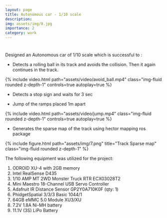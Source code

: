 ```yaml
---
layout: page
title: Autonomous car - 1/10 scale
description:  
img: assets/img/8.jpg
importance: 2
category: work
---
```

<h1 class="post-title"> <a href="../../assets/pdf/milk_final_report.pdf" target="_blank" rel="noopener noreferrer" class="float-right"><i class="fas fa-file-pdf"></i></a></h1>
Designed an Autonomous car of 1/10 scale which is successful to :

- Detects a rolling ball in its track and avoids the collision. Then it again continues in the track.
<div class="row">
    <div class="caption">
        {% include video.html path="assets/video/avoid_ball.mp4" class="img-fluid rounded z-depth-1" controls=true autoplay=true %}
    </div>
</div>

- Detects a stop sign and waits for 3 sec

- Jump of the ramps placed 1m apart
<div class="row">
    <div class="caption">
        {% include video.html path="assets/video/jump.mp4" class="img-fluid rounded z-depth-1" controls=true autoplay=true %}
    </div>
</div>


- Generates the sparse map of the track using hector mapping ros package
<div class="row">
    <div class="col-sm mt-md-0">
        {% include figure.html path="assets/img/7.png" title="Track Sparse map" class="img-fluid rounded z-depth-1" %}
    </div>
</div>




The following equipment was utilized for the project:
1. ODROID XU-4 with 2GB memory
2. Intel RealSense D435
3. 1/10 AMP MT 2WD Monster Truck RTR ECX03028T2
4. Mini Maestro 18-Channel USB Servo Controller
5. Adafruit IR Distance Sensor GP2Y0A710K0F (qty: 1)
6. PhidgetSpatial 3/3/3 Basic 1044/1 
7. 64GB eMMC 5.0 Module XU3/XU
8. 7.2V 1.8A Ni-MH battery
9. 11.1V (3S) LiPo Battery


